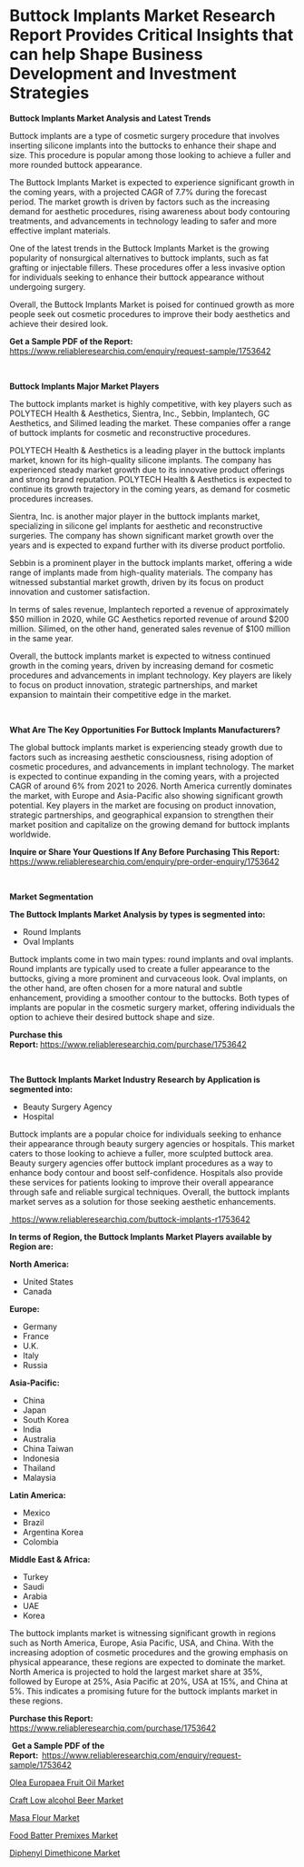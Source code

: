 <p><h1>Buttock Implants Market Research Report Provides Critical Insights that can help Shape Business Development and Investment Strategies</h1></p><p><strong>Buttock Implants Market Analysis and Latest Trends</strong></p>
<p><p>Buttock implants are a type of cosmetic surgery procedure that involves inserting silicone implants into the buttocks to enhance their shape and size. This procedure is popular among those looking to achieve a fuller and more rounded buttock appearance.</p><p>The Buttock Implants Market is expected to experience significant growth in the coming years, with a projected CAGR of 7.7% during the forecast period. The market growth is driven by factors such as the increasing demand for aesthetic procedures, rising awareness about body contouring treatments, and advancements in technology leading to safer and more effective implant materials.</p><p>One of the latest trends in the Buttock Implants Market is the growing popularity of nonsurgical alternatives to buttock implants, such as fat grafting or injectable fillers. These procedures offer a less invasive option for individuals seeking to enhance their buttock appearance without undergoing surgery.</p><p>Overall, the Buttock Implants Market is poised for continued growth as more people seek out cosmetic procedures to improve their body aesthetics and achieve their desired look.</p></p>
<p><strong>Get a Sample PDF of the Report:&nbsp;</strong> <a href="https://www.reliableresearchiq.com/enquiry/request-sample/1753642">https://www.reliableresearchiq.com/enquiry/request-sample/1753642</a></p>
<p>&nbsp;</p>
<p><strong>Buttock Implants Major Market Players</strong></p>
<p><p>The buttock implants market is highly competitive, with key players such as POLYTECH Health & Aesthetics, Sientra, Inc., Sebbin, Implantech, GC Aesthetics, and Silimed leading the market. These companies offer a range of buttock implants for cosmetic and reconstructive procedures.</p><p>POLYTECH Health & Aesthetics is a leading player in the buttock implants market, known for its high-quality silicone implants. The company has experienced steady market growth due to its innovative product offerings and strong brand reputation. POLYTECH Health & Aesthetics is expected to continue its growth trajectory in the coming years, as demand for cosmetic procedures increases.</p><p>Sientra, Inc. is another major player in the buttock implants market, specializing in silicone gel implants for aesthetic and reconstructive surgeries. The company has shown significant market growth over the years and is expected to expand further with its diverse product portfolio.</p><p>Sebbin is a prominent player in the buttock implants market, offering a wide range of implants made from high-quality materials. The company has witnessed substantial market growth, driven by its focus on product innovation and customer satisfaction.</p><p>In terms of sales revenue, Implantech reported a revenue of approximately $50 million in 2020, while GC Aesthetics reported revenue of around $200 million. Silimed, on the other hand, generated sales revenue of $100 million in the same year.</p><p>Overall, the buttock implants market is expected to witness continued growth in the coming years, driven by increasing demand for cosmetic procedures and advancements in implant technology. Key players are likely to focus on product innovation, strategic partnerships, and market expansion to maintain their competitive edge in the market.</p></p>
<p>&nbsp;</p>
<p><strong>What Are The Key Opportunities For Buttock Implants Manufacturers?</strong></p>
<p><p>The global buttock implants market is experiencing steady growth due to factors such as increasing aesthetic consciousness, rising adoption of cosmetic procedures, and advancements in implant technology. The market is expected to continue expanding in the coming years, with a projected CAGR of around 6% from 2021 to 2026. North America currently dominates the market, with Europe and Asia-Pacific also showing significant growth potential. Key players in the market are focusing on product innovation, strategic partnerships, and geographical expansion to strengthen their market position and capitalize on the growing demand for buttock implants worldwide.</p></p>
<p><strong>Inquire or Share Your Questions If Any Before Purchasing This Report:</strong> <a href="https://www.reliableresearchiq.com/enquiry/pre-order-enquiry/1753642">https://www.reliableresearchiq.com/enquiry/pre-order-enquiry/1753642</a></p>
<p>&nbsp;</p>
<p><strong>Market Segmentation</strong></p>
<p><strong>The Buttock Implants Market Analysis by types is segmented into:</strong></p>
<p><ul><li>Round Implants</li><li>Oval Implants</li></ul></p>
<p><p>Buttock implants come in two main types: round implants and oval implants. Round implants are typically used to create a fuller appearance to the buttocks, giving a more prominent and curvaceous look. Oval implants, on the other hand, are often chosen for a more natural and subtle enhancement, providing a smoother contour to the buttocks. Both types of implants are popular in the cosmetic surgery market, offering individuals the option to achieve their desired buttock shape and size.</p></p>
<p><strong>Purchase this Report:&nbsp;</strong><a href="https://www.reliableresearchiq.com/purchase/1753642">https://www.reliableresearchiq.com/purchase/1753642</a></p>
<p>&nbsp;</p>
<p><strong>The Buttock Implants Market Industry Research by Application is segmented into:</strong></p>
<p><ul><li>Beauty Surgery Agency</li><li>Hospital</li></ul></p>
<p><p>Buttock implants are a popular choice for individuals seeking to enhance their appearance through beauty surgery agencies or hospitals. This market caters to those looking to achieve a fuller, more sculpted buttock area. Beauty surgery agencies offer buttock implant procedures as a way to enhance body contour and boost self-confidence. Hospitals also provide these services for patients looking to improve their overall appearance through safe and reliable surgical techniques. Overall, the buttock implants market serves as a solution for those seeking aesthetic enhancements.</p></p>
<p><a href="https://www.reliableresearchiq.com/buttock-implants-r1753642">&nbsp;https://www.reliableresearchiq.com/buttock-implants-r1753642</a></p>
<p><strong>In terms of Region, the Buttock Implants Market Players available by Region are:</strong></p>
<p>
    <p> <strong> North America: </strong>
        <ul>
            <li>United States</li>
            <li>Canada</li>
        </ul>
        </p> 
    <p> <strong> Europe: </strong>
        <ul>
            <li>Germany</li>
            <li>France</li>
            <li>U.K.</li>
            <li>Italy</li>
            <li>Russia</li>
        </ul>
        </p> 
    <p> <strong> Asia-Pacific: </strong>
        <ul>
            <li>China</li>
            <li>Japan</li>
            <li>South Korea</li>
            <li>India</li>
            <li>Australia</li>
            <li>China Taiwan</li>
            <li>Indonesia</li>
            <li>Thailand</li>
            <li>Malaysia</li>
        </ul>
        </p> 
    <p> <strong> Latin America: </strong>
        <ul>
            <li>Mexico</li>
            <li>Brazil</li>
            <li>Argentina Korea</li>
            <li>Colombia</li>
        </ul>
        </p> 
    <p> <strong> Middle East & Africa: </strong>
        <ul>
            <li>Turkey</li>
            <li>Saudi</li>
            <li>Arabia</li>
            <li>UAE</li>
            <li>Korea</li>
        </ul>
    </p>
    </p>
<p><p>The buttock implants market is witnessing significant growth in regions such as North America, Europe, Asia Pacific, USA, and China. With the increasing adoption of cosmetic procedures and the growing emphasis on physical appearance, these regions are expected to dominate the market. North America is projected to hold the largest market share at 35%, followed by Europe at 25%, Asia Pacific at 20%, USA at 15%, and China at 5%. This indicates a promising future for the buttock implants market in these regions.</p></p>
<p><strong>Purchase this Report: </strong><a href="https://www.reliableresearchiq.com/purchase/1753642">https://www.reliableresearchiq.com/purchase/1753642</a></p>
<p>&nbsp;<strong>Get a Sample PDF of the Report:&nbsp;&nbsp;</strong><a href="https://www.reliableresearchiq.com/enquiry/request-sample/1753642">https://www.reliableresearchiq.com/enquiry/request-sample/1753642</a></p>
<p><strong></strong></p>
<p><p><a href="https://github.com/hrhzhypq19/Market-Research-Report-List-1/blob/main/olea-europaea-fruit-oil-market.md">Olea Europaea Fruit Oil Market</a></p><p><a href="https://medium.com/@acqwoncopeland76/craft-low-alcohol-beer-market-share-market-analysis-growth-trends-forecasts-for-period-from-d3d6649c5db4">Craft Low alcohol Beer Market</a></p><p><a href="https://medium.com/@cathymaggio_46644/masa-flour-market-overview-global-market-trends-and-future-prospects-from-2024-to-2031-022904663905">Masa Flour Market</a></p><p><a href="https://medium.com/@angeliabkratzer71943/food-batter-premixes-market-outlook-and-forecast-from-2024-to-2031-5065eb81b53b">Food Batter Premixes Market</a></p><p><a href="https://github.com/kishanagarner91/Market-Research-Report-List-1/blob/main/diphenyl-dimethicone-market.md">Diphenyl Dimethicone Market</a></p></p>